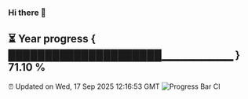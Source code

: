 ### Hi there 👋
⏳ Year progress { █████████████████████▁▁▁▁▁▁▁▁▁ } 71.10 %
---
⏰ Updated on Wed, 17 Sep 2025 12:16:53 GMT
![Progress Bar CI](https://github.com/Moyi321/Moyi321/workflows/Progress%20Bar%20CI/badge.svg)
